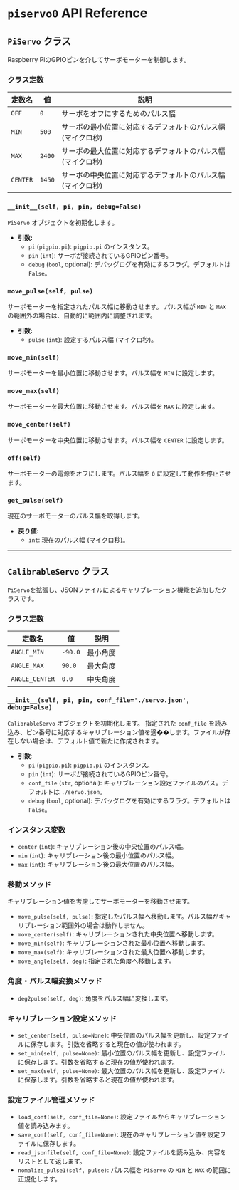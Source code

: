 # `piservo0` API Reference

## `PiServo` クラス

Raspberry PiのGPIOピンを介してサーボモーターを制御します。

### クラス定数

| 定数名 | 値 | 説明 |
|---|---|---|
| `OFF` | `0` | サーボをオフにするためのパルス幅 |
| `MIN` | `500` | サーボの最小位置に対応するデフォルトのパルス幅 (マイクロ秒) |
| `MAX` | `2400` | サーボの最大位置に対応するデフォルトのパルス幅 (マイクロ秒) |
| `CENTER`| `1450`| サーボの中央位置に対応するデフォルトのパルス幅 (マイクロ秒) |

### `__init__(self, pi, pin, debug=False)`

`PiServo` オブジェクトを初期化します。

- **引数:**
    - `pi` (`pigpio.pi`): `pigpio.pi` のインスタンス。
    - `pin` (`int`): サーボが接続されているGPIOピン番号。
    - `debug` (`bool`, optional): デバッグログを有効にするフラグ。デフォルトは `False`。

### `move_pulse(self, pulse)`

サーボモーターを指定されたパルス幅に移動させます。
パルス幅が `MIN` と `MAX` の範囲外の場合は、自動的に範囲内に調整されます。

- **引数:**
    - `pulse` (`int`): 設定するパルス幅 (マイクロ秒)。

### `move_min(self)`

サーボモーターを最小位置に移動させます。パルス幅を `MIN` に設定します。

### `move_max(self)`

サーボモーターを最大位置に移動させます。パルス幅を `MAX` に設定します。

### `move_center(self)`

サーボモーターを中央位置に移動させます。パルス幅を `CENTER` に設定します。

### `off(self)`

サーボモーターの電源をオフにします。パルス幅を `0` に設定して動作を停止させます。

### `get_pulse(self)`

現在のサーボモーターのパルス幅を取得します。

- **戻り値:**
    - `int`: 現在のパルス幅 (マイクロ秒)。

---

## `CalibrableServo` クラス

`PiServo`を拡張し、JSONファイルによるキャリブレーション機能を追加したクラスです。

### クラス定数

| 定数名 | 値 | 説明 |
|---|---|---|
| `ANGLE_MIN` | `-90.0` | 最小角度 |
| `ANGLE_MAX` | `90.0` | 最大角度 |
| `ANGLE_CENTER`| `0.0`| 中央角度 |

### `__init__(self, pi, pin, conf_file='./servo.json', debug=False)`

`CalibrableServo` オブジェクトを初期化します。
指定された `conf_file` を読み込み、ピン番号に対応するキャリブレーション値を適��します。ファイルが存在しない場合は、デフォルト値で新たに作成されます。

- **引数:**
    - `pi` (`pigpio.pi`): `pigpio.pi` のインスタンス。
    - `pin` (`int`): サーボが接続されているGPIOピン番号。
    - `conf_file` (`str`, optional): キャリブレーション設定ファイルのパス。デフォルトは `./servo.json`。
    - `debug` (`bool`, optional): デバッグログを有効にするフラグ。デフォルトは `False`。

### インスタンス変数

- `center` (`int`): キャリブレーション後の中央位置のパルス幅。
- `min` (`int`): キャリブレーション後の最小位置のパルス幅。
- `max` (`int`): キャリブレーション後の最大位置のパルス幅。

### 移動メソッド

キャリブレーション値を考慮してサーボモーターを移動させます。

- `move_pulse(self, pulse)`: 指定したパルス幅へ移動します。パルス幅がキャリブレーション範囲外の場合は動作しません。
- `move_center(self)`: キャリブレーションされた中央位置へ移動します。
- `move_min(self)`: キャリブレーションされた最小位置へ移動します。
- `move_max(self)`: キャリブレーションされた最大位置へ移動します。
- `move_angle(self, deg)`: 指定された角度へ移動します。

### 角度・パルス幅変換メソッド

- `deg2pulse(self, deg)`: 角度をパルス幅に変換します。

### キャリブレーション設定メソッド

- `set_center(self, pulse=None)`: 中央位置のパルス幅を更新し、設定ファイルに保存します。引数を省略すると現在の値が使われます。
- `set_min(self, pulse=None)`: 最小位置のパルス幅を更新し、設定ファイルに保存します。引数を省略すると現在の値が使われます。
- `set_max(self, pulse=None)`: 最大位置のパルス幅を更新し、設定ファイルに保存します。引数を省略すると現在の値が使われます。

### 設定ファイル管理メソッド

- `load_conf(self, conf_file=None)`: 設定ファイルからキャリブレーション値を読み込みます。
- `save_conf(self, conf_file=None)`: 現在のキャリブレーション値を設定ファイルに保存します。
- `read_jsonfile(self, conf_file=None)`: 設定ファイルを読み込み、内容をリストとして返します。
- `nomalize_pulse1(self, pulse)`: パルス幅を `PiServo` の `MIN` と `MAX` の範囲に正規化します。
